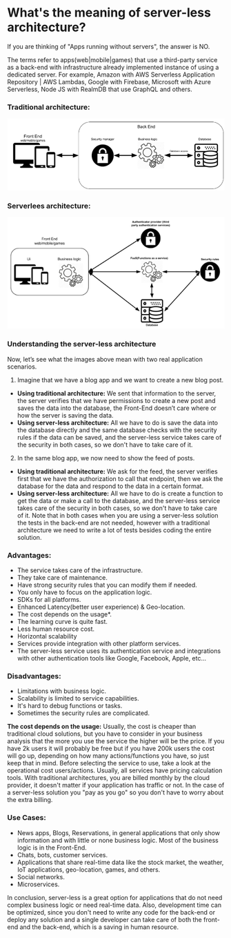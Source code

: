 # What's the meaning of server-less architecture?
If you are thinking of "Apps running without servers", the answer is NO. 

The terms refer to apps(web|mobile|games) that use a third-party service as a back-end with infrastructure already implemented instance of using a dedicated server. For example, Amazon with AWS Serverless Application Repository | AWS Lambdas, Google with Firebase, Microsoft with Azure Serverless, Node JS with RealmDB that use GraphQL and others.

### Traditional architecture: 
![](images/classic_arch.png)

### Serverlees architecture:
![](images/serverless_arch.png)

### Understanding the server-less architecture
Now, let’s see what the images above mean with two real application scenarios.
1. Imagine that we have a blog app and we want to create a new blog post.
 - **Using traditional architecture:**
We sent that information to the server, the server verifies that we have permissions to create a new post and saves the data into the database, the Front-End doesn’t care where or how the server is saving the data.
 - **Using server-less architecture:**
All we have to do is save the data into the database directly and the same database checks with the security rules if the data can be saved,  and the server-less service takes care of the security in both cases, so we don't have to take care of it.

2. In the same blog app, we now need to show the feed of posts.
 - **Using traditional architecture:**
We ask for the feed, the server verifies first that we have the authorization to call that endpoint, then we ask the database for the data and respond to the data in a certain format.
 - **Using server-less architecture:**
All we have to do is create a function to get the data or make a call to the database, and the server-less service takes care of the security in both cases, so we don't have to take care of it.
Note that in both cases when you are using a server-less solution the tests in the back-end are not needed, however with a traditional architecture we need to write a lot of tests besides coding the entire solution.

### Advantages:
- The service takes care of the infrastructure.
- They take care of maintenance.
- Have strong security rules that you can modify them if needed.
- You only have to focus on the application logic.
- SDKs for all platforms.
- Enhanced Latency(better user experience) & Geo-location.
- The cost depends on the usage*.
- The learning curve is quite fast.
- Less human resource cost.
- Horizontal scalability
- Services provide integration with other platform services.
- The server-less service uses its authentication service and integrations with other authentication tools like Google, Facebook, Apple, etc... 

### Disadvantages:
- Limitations with business logic.
- Scalability is limited to service capabilities.
- It's hard to debug functions or tasks.
- Sometimes the security rules are complicated.

**The cost depends on the usage:** Usually, the cost is cheaper than traditional cloud solutions, but you have to consider in your business analysis that the more you use the service the higher will be the price. If you have 2k users it will probably be free but if you have 200k users the cost will go up, depending on how many actions/functions you have, so just keep that in mind. Before selecting the service to use, take a look at the operational cost users/actions. Usually, all services have pricing calculation tools. With traditional architectures, you are billed monthly by the cloud provider, it doesn't matter if your application has traffic or not. In the case of a server-less solution you "pay as you go" so you don't have to worry about the extra billing.

### Use Cases:
- News apps, Blogs, Reservations, in general applications that only show information and with little or none business logic. Most of the business logic is in the Front-End.
- Chats, bots, customer services.
- Applications that share real-time data like the stock market, the weather, IoT applications, geo-location, games, and others.
- Social networks.
- Microservices.

In conclusion, server-less is a great option for applications that do not need complex business logic or need real-time data. Also, development time can be optimized, since you don't need to write any code for the back-end or deploy any solution and a single developer can take care of both the front-end and the back-end, which is a saving in human resource.
